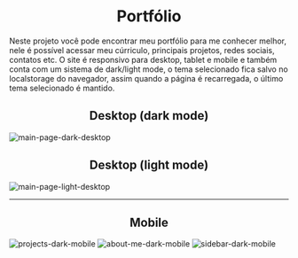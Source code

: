<h1 align="center">Portfólio</h1>

Neste projeto você pode encontrar meu portfólio para me conhecer melhor, nele é possível acessar meu cúrriculo, principais projetos, redes sociais, contatos etc.
O site é responsivo para desktop, tablet e mobile e também conta com um sistema de dark/light mode, o tema selecionado fica salvo no localstorage do navegador, assim quando a página é recarregada, o último tema selecionado é mantido.

<h2 align="center">Desktop (dark mode)</h2>

![main-page-dark-desktop](https://user-images.githubusercontent.com/97999133/218612677-9298d456-f1ed-4203-9fae-8b207eefe8e2.png)

<h2 align="center">Desktop (light mode)</h2>

![main-page-light-desktop](https://user-images.githubusercontent.com/97999133/218612770-4b6d2207-2176-4a84-b245-55ae3f9e08a2.png)

<hr/>
<h2 align="center">Mobile</h2>

<span align="center">![projects-dark-mobile](https://user-images.githubusercontent.com/97999133/218612898-313cbbd5-ea0c-4423-8939-5f3757ede963.png) ![about-me-dark-mobile](https://user-images.githubusercontent.com/97999133/218612798-c5d458a6-0654-48e5-a73d-7f5864fb4b76.png) ![sidebar-dark-mobile](https://user-images.githubusercontent.com/97999133/218612907-a747130d-c0d9-46ae-a57a-54ec12b8329a.png)</span>
